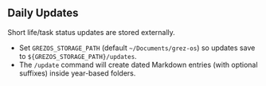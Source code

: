 ## Daily Updates

Short life/task status updates are stored externally.

- Set `GREZOS_STORAGE_PATH` (default `~/Documents/grez-os`) so updates save to `${GREZOS_STORAGE_PATH}/updates`.
- The `/update` command will create dated Markdown entries (with optional suffixes) inside year-based folders.
